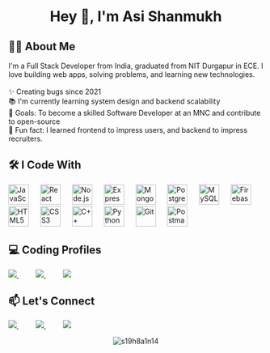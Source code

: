 <h1 align="center">Hey 👋, I'm Asi Shanmukh</h1>

<h2>🧑‍💻 About Me</h2>

<p align="left">
  I'm a Full Stack Developer from India, graduated from NIT Durgapur in ECE. I love building web apps, solving problems, and learning new technologies.<br><br>
  ✨ Creating bugs since 2021<br>
  📚 I'm currently learning system design and backend scalability<br>
  🎯 Goals: To become a skilled Software Developer at an MNC and contribute to open-source<br>
  🎲 Fun fact: I learned frontend to impress users, and backend to impress recruiters.
</p>

<h2>🛠️ I Code With</h2>
 
<div align="left">
  <img src="https://cdn.jsdelivr.net/gh/devicons/devicon/icons/javascript/javascript-original.svg" height="40" alt="JavaScript" />
  <img width="15" />
  <img src="https://cdn.jsdelivr.net/gh/devicons/devicon/icons/react/react-original.svg" height="40" alt="React" />
  <img width="15" />
  <img src="https://cdn.jsdelivr.net/gh/devicons/devicon/icons/nodejs/nodejs-original.svg" height="40" alt="Node.js" />
  <img width="15" />
  <img src="https://cdn.jsdelivr.net/gh/devicons/devicon/icons/express/express-original.svg" height="40" alt="Express" />
  <img width="15" />
  <img src="https://cdn.jsdelivr.net/gh/devicons/devicon/icons/mongodb/mongodb-original.svg" height="40" alt="MongoDB" />
  <img width="15" />
  <img src="https://cdn.jsdelivr.net/gh/devicons/devicon/icons/postgresql/postgresql-original.svg" height="40" alt="PostgreSQL" />
  <img width="15" />
  <img src="https://cdn.jsdelivr.net/gh/devicons/devicon/icons/mysql/mysql-original.svg" height="40" alt="MySQL" />
  <img width="15" />
  <img src="https://cdn.jsdelivr.net/gh/devicons/devicon/icons/firebase/firebase-plain.svg" height="40" alt="Firebase" />
  <img width="15" />
  <img src="https://cdn.jsdelivr.net/gh/devicons/devicon/icons/html5/html5-original.svg" height="40" alt="HTML5" />
  <img width="15" />
  <img src="https://cdn.jsdelivr.net/gh/devicons/devicon/icons/css3/css3-original.svg" height="40" alt="CSS3" />
  <img width="15" />
  <img src="https://cdn.jsdelivr.net/gh/devicons/devicon/icons/cplusplus/cplusplus-original.svg" height="40" alt="C++" />
  <img width="15" />
  <img src="https://cdn.jsdelivr.net/gh/devicons/devicon/icons/python/python-original.svg" height="40" alt="Python" />
  <img width="15" />
  <img src="https://cdn.jsdelivr.net/gh/devicons/devicon/icons/git/git-original.svg" height="40" alt="Git" />
  <img width="15" />
  <img src="https://www.vectorlogo.zone/logos/getpostman/getpostman-icon.svg" height="40" alt="Postman" />
</div>


<h2>💻 Coding Profiles</h2>

<p align="left">
  <a href="https://leetcode.com/u/shanmukhasi">
    <img src="https://img.shields.io/badge/LeetCode-FFA116?style=flat&logo=leetcode&logoColor=black" />
  </a>
  <img width="30" />
  <a href="https://codeforces.com/profile/Asi-Shanmukh">
    <img src="https://img.shields.io/badge/Codeforces-1F8ACB?style=flat&logo=codeforces&logoColor=white" />
  </a>
   
  <img width="30" />
  <a href="https://www.geeksforgeeks.org/user/shanmukh_1199">
    <img src="https://img.shields.io/badge/GeeksforGeeks-00FF00?style=flat&logo=geeksforgeeks&logoColor=white" />
  </a>
</p>



<h2>📫 Let's Connect</h2> 

<p align="left">
  <a href="https://www.linkedin.com/in/asi-shanmukh-0941bb24a/">
    <img src="https://img.shields.io/badge/LinkedIn-0077B5?style=flat&logo=linkedin&logoColor=white" />
  </a>
  <img width="30" />
  <a href="https://github.com/s19h8a1n14">
    <img src="https://img.shields.io/badge/GitHub-181717?style=flat&logo=github&logoColor=white" />
  </a>
 <img width="30" />
  <a href="mailto:shanmukhasi4860@gmail.com">
    <img src="https://img.shields.io/badge/Gmail-D14836?style=flat&logo=gmail&logoColor=white" />
  </a>
</p>


<p align="center">
  <img src="https://komarev.com/ghpvc/?username=s19h8a1n14&label=Profile%20views&color=0e75b6&style=flat" alt="s19h8a1n14" />
</p>
